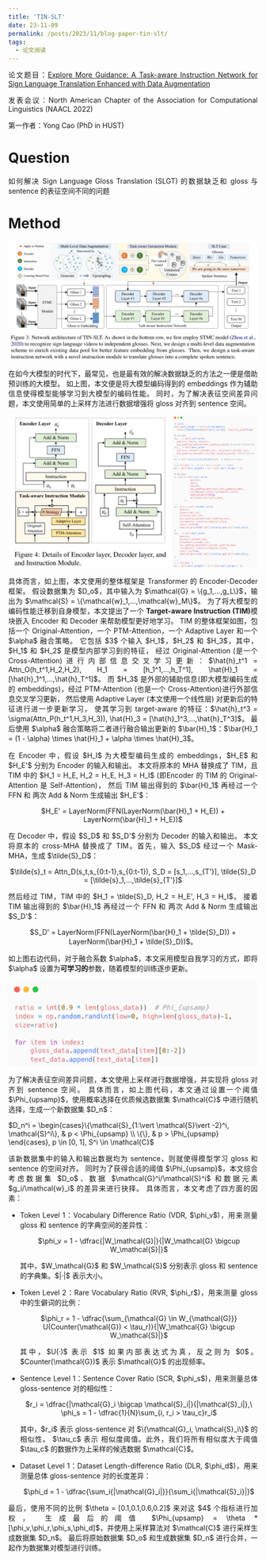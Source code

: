 ```yaml
---
title: 'TIN-SLT'
date: 23-11-09
permalink: /posts/2023/11/blog-paper-tin-slt/
tags:
  - 论文阅读
---
```


<p style="text-align:justify; text-justify:inter-ideograph;"> 论文题目：<a href="https://aclanthology.org/2022.findings-naacl.205/" target="_blank" title="Multi-modality with Context">Explore More Guidance: A Task-aware Instruction Network for Sign Language Translation Enhanced with Data Augmentation</a></p>

<p style="text-align:justify; text-justify:inter-ideograph;">发表会议：North American Chapter of the Association for Computational Linguistics (NAACL 2022)</p>

第一作者：Yong Cao (PhD in HUST)

Question
===

<p style="text-align:justify; text-justify:inter-ideograph;">如何解决 Sign Language Gloss Translation (SLGT) 的数据缺乏和 gloss 与 sentence 的表征空间不同的问题</p>


Method
===

![TIN-SLT architecture](/images/paper_TIN-SLT.png)

<p style="text-align:justify; text-justify:inter-ideograph;">在如今大模型的时代下，最常见，也是最有效的解决数据缺乏的方法之一便是借助预训练的大模型。
如上图，本文便是将大模型编码得到的 embeddings 作为辅助信息使得模型能够学习到大模型的编码性能。
同时，为了解决表征空间差异问题，本文使用简单的上采样方法进行数据增强将 gloss 对齐到 sentence 空间。</p>

![TIN-SLT encoder and decoder](/images/paper_TIN-SLT-encoder-decoder.png)

<p style="text-align:justify; text-justify:inter-ideograph;">具体而言，如上图，本文使用的整体框架是 Transformer 的 Encoder-Decoder 框架。
假设数据集为 $D_o$，其中输入为 $\mathcal{G} = \{g_1,...,g_L\}$，输出为 $\mathcal{S} = \{\mathcal{w}_1,...,\mathcal{w}_M\}$。
为了将大模型的编码性能迁移到自身模型，本文提出了一个 <b>Target-aware Instruction (TIM)</b>模块嵌入 Encoder 和 Decoder 来帮助模型更好地学习。
TIM 的整体框架如图，包括一个 Original-Attention，一个 PTM-Attention，一个 Adaptive Layer 和一个 $\alpha$ 融合策略。
它包括 $3$ 个输入 $H_1$，$H_2$ 和 $H_3$，其中，$H_1$ 和 $H_2$ 是模型内部学习到的特征，
经过 Original-Attention (是一个 Cross-Attention)进行内部信息交叉学习更新：$\hat{h}_t^1 = Attn_O(h_t^1,H_2,H_2), H_1 = [h_1^1,...,h_T^1], \hat{H}_1 = [\hat{h}_1^1,...,\hat{h}_T^1]$。
而 $H_3$ 是外部的辅助信息(即大模型编码生成的 embeddings)，经过 PTM-Attention (也是一个 Cross-Attention)进行外部信息交叉学习更新，
然后使用 Adaptive Layer (本文使用一个线性层) 对更新后的特征进行进一步更新学习，
使其学习到 target-aware 的特征：$\hat{h}_t^3 = \sigma(Attn_P(h_t^1,H_3,H_3)), \hat{H}_3 = [\hat{h}_1^3,...,\hat{h}_T^3]$。
最后使用 $\alpha$ 融合策略将二者进行融合输出更新的 $\bar{H}_1$：$\bar{H}_1 = (1 - \alpha) \times \hat{H}_1 + \alpha \times \hat{H}_3$。</p>

<p style="text-align:justify; text-justify:inter-ideograph;">在 Encoder 中，假设 $H_I$ 为大模型编码生成的 embeddings，$H_E$ 和 $H_E'$ 分别为 Encoder 的输入和输出。
本文将原本的 MHA 替换成了 TIM，且 TIM 中的 $H_1 = H_E, H_2 = H_E, H_3 = H_I$ (即Encoder 的 TIM 的 Original-Attention 是 Self-Attention)，
然后 TIM 输出得到的 $\bar{H}_1$ 再经过一个 FFN 和 两次 Add & Norm 生成输出 $H_E'$：</p>

<center>$H_E' = LayerNorm(FFN(LayerNorm(\bar{H}_1 + H_E)) + LayerNorm(\bar{H}_1 + H_E))$</center>

<p style="text-align:justify; text-justify:inter-ideograph;"></p>

<p style="text-align:justify; text-justify:inter-ideograph;">在 Decoder 中，假设 $S_D$ 和 $S_D'$ 分别为 Decoder 的输入和输出。
本文将原本的 cross-MHA 替换成了 TIM。首先，输入 $S_D$ 经过一个 Mask-MHA，生成 $\tilde{S}_D$：</p>

<center>$\tilde{s}_t = Attn_D(s_t,s_{0:t-1},s_{0:t-1}), S_D = [s_1,...,s_{T'}], \tilde{S}_D = [\tilde{s}_1,...,\tilde{s}_{T'}]$</center>

<p style="text-align:justify; text-justify:inter-ideograph;"></p>

<p style="text-align:justify; text-justify:inter-ideograph;">然后经过 TIM，TIM 中的 $H_1 = \tilde{S}_D, H_2 = H_E', H_3 = H_I$。
接着 TIM 输出得到的 $\bar{H}_1$ 再经过一个 FFN 和 两次 Add & Norm 生成输出 $S_D'$：</p>

<center>$S_D' = LayerNorm(FFN(LayerNorm(\bar{H}_1 + \tilde{S}_D)) + LayerNorm(\bar{H}_1 + \tilde{S}_D))$。</center>

<p style="text-align:justify; text-justify:inter-ideograph;"></p>

<p style="text-align:justify; text-justify:inter-ideograph;">如上图右边代码，对于融合系数 $\alpha$，本文采用模型自我学习的方式，即将 $\alpha$ 设置为<b>可学习的</b>参数，随着模型的训练逐步更新。</p>

![TIN-SLT-DA](/images/paper_TIN-SLT-DA.png)

<p style="text-align:justify; text-justify:inter-ideograph;">为了解决表征空间差异问题，本文使用上采样进行数据增强，并实现将 gloss 对齐到 sentence 空间。
具体而言，如上图代码，本文通过设置一个阈值 $\Phi_{upsamp}$，使用概率选择在优质候选数据集 $\mathcal{C}$ 中进行随机选择，生成一个新数据集 $D_n$：</p>

$D_n^i = \begin{cases}\{\mathcal{S}_{1:\vert \mathcal{S}\vert -2}^i, \mathcal{S}^i\}, & p < \Phi_{upsamp} \\ \{\}, & p > \Phi_{upsamp} \end{cases}, p \in [0, 1], S^i \in \mathcal{C}$

<p style="text-align:justify; text-justify:inter-ideograph;">该新数据集中的输入和输出数据均为 sentence，则就使得模型学习 gloss 和 sentence 的空间对齐。
同时为了获得合适的阈值 $\Phi_{upsamp}$，本文综合考虑数据集 $D_o$、数据 $\mathcal{G}^i/\mathcal{S}^i$ 和数据元素 $g_i/\mathcal{w}_i$ 的差异来进行抉择。
具体而言，本文考虑了四方面的因素：</p>

<ul><li><p style="text-align:justify; text-justify:inter-ideograph;">Token Level 1：Vocabulary Difference Ratio (VDR, $\phi_v$)，用来测量 gloss 和 sentence 的字典空间的差异性：</p>

<center>$\phi_v = 1 - \dfrac{|W_\mathcal{G}|}{|W_\mathcal{G} \bigcup W_\mathcal{S}|}$</center>

<p style="text-align:justify; text-justify:inter-ideograph;"></p>

<p style="text-align:justify; text-justify:inter-ideograph;">其中，$W_\mathcal{G}$ 和 $W_\mathcal{S}$ 分别表示 gloss 和 sentence 的字典集。$|·|$ 表示大小。</p></li>

<li><p style="text-align:justify; text-justify:inter-ideograph;">Token Level 2：Rare Vocabulary Ratio (RVR, $\phi_r$)，用来测量 gloss 中的生僻词的比例：</p>

<center>$\phi_r = 1 - \dfrac{\sum_{\mathcal{G} \in W_{\mathcal{G}}} U(Counter(\mathcal{G}) < \tau_r)}{|W_\mathcal{G} \bigcup W_\mathcal{S}|}$</center>

<p style="text-align:justify; text-justify:inter-ideograph;"></p>

<p style="text-align:justify; text-justify:inter-ideograph;">其中，$U(·)$ 表示 $1$ 如果内部表达式为真，反之则为 $0$。$Counter(\mathcal{G})$ 表示 $\mathcal{G}$ 的出现频率。</p></li>

<li><p style="text-align:justify; text-justify:inter-ideograph;">Sentence Level 1：Sentence Cover Ratio (SCR, $\phi_s$)，用来测量总体 gloss-sentence 对的相似性：</p>

<center>$r_i = \dfrac{|\mathcal{G}_i \bigcap \mathcal{S}_i|}{|\mathcal{S}_i|},\ \phi_s = 1 - \dfrac{1}{N}\sum_{i, r_i > \tau_c}r_i$</center>

<p style="text-align:justify; text-justify:inter-ideograph;"></p>

<p style="text-align:justify; text-justify:inter-ideograph;">其中，$r_i$ 表示 gloss-sentence 对 $\{\mathcal{G}_i, \mathcal{S}_i\}$ 的相似性。
$\tau_c$ 表示 相似度阈值。此外，我们将所有相似度大于阈值 $\tau_c$ 的数据作为上采样的候选数据 $\mathcal{C}$。</p></li>

<li><p style="text-align:justify; text-justify:inter-ideograph;">Dataset Level 1：Dataset Length-difference Ratio (DLR, $\phi_d$)，用来测量总体 gloss-sentence 对的长度差异：</p>

<center>$\phi_d = 1 - \dfrac{\sum_i{|\mathcal{G}_i|}}{\sum_i{|\mathcal{S}_i}|}$</center>

<p style="text-align:justify; text-justify:inter-ideograph;"></p></li></ul>

<p style="text-align:justify; text-justify:inter-ideograph;">最后，使用不同的比例 $\theta = [0.1,0.1,0.6,0.2]$ 来对这 $4$ 个指标进行加权，
生成最后的阈值 $\Phi_{upsamp} = \theta * [\phi_v,\phi_r,\phi_s,\phi_d]$，并使用上采样算法对 $\mathcal{C}$ 进行采样生成数据集 $D_n$。
最后将原始数据集 $D_o$ 和生成数据集 $D_n$ 进行合并，一起作为数据集对模型进行训练。</p>